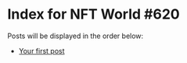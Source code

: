 # Index for NFT World #620
Posts will be displayed in the order below:

- [Your first post](./001-first.md)

